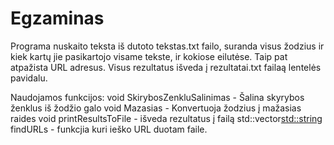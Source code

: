 # Egzaminas

Programa nuskaito teksta iš dutoto tekstas.txt failo, suranda visus žodzius ir kiek kartų jie pasikartojo visame tekste, ir kokiose eilutėse. Taip pat atpažista URL adresus. Visus rezultatus išveda į rezultatai.txt failaą lentelės pavidalu.

Naudojamos funkcijos: 
void SkirybosZenkluSalinimas - Šalina skyrybos ženklus iš žodžio galo
void Mazasias - Konvertuoja žodzius į mažasias raides
void printResultsToFile - išveda rezultatus į failą
std::vector<std::string> findURLs - funkcjia kuri ieško URL duotam faile.


